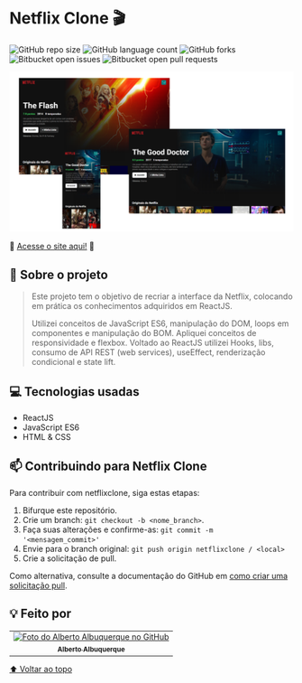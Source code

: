 # Netflix Clone 🎬

![GitHub repo size](https://img.shields.io/github/repo-size/allbertuu/netflixclone?style=for-the-badge)
![GitHub language count](https://img.shields.io/github/languages/count/allbertuu/netflixclone?style=for-the-badge)
![GitHub forks](https://img.shields.io/github/forks/allbertuu/netflixclone?style=for-the-badge)
![Bitbucket open issues](https://img.shields.io/bitbucket/issues/allbertuu/netflixclone?style=for-the-badge)
![Bitbucket open pull requests](https://img.shields.io/bitbucket/pr-raw/allbertuu/netflixclone?style=for-the-badge)

<img src="./screenshots/banner.png" alt="Imagem de vizualização do site">

🚀 [Acesse o site aqui!](http://netflixclone-allbertuu.vercel.app/) 🚀  

## 💬 Sobre o projeto
> Este projeto tem o objetivo de recriar a interface da Netflix, colocando em prática os conhecimentos adquiridos em ReactJS.
>
> Utilizei conceitos de JavaScript ES6, manipulação do DOM, loops em componentes e manipulação do BOM. Apliquei conceitos de responsividade e flexbox. Voltado ao ReactJS utilizei Hooks, libs, consumo de API REST (web services), useEffect, renderização condicional e state lift.

## 💻 Tecnologias usadas
- ReactJS
- JavaScript ES6
- HTML & CSS

## 📫 Contribuindo para Netflix Clone
Para contribuir com netflixclone, siga estas etapas:

1. Bifurque este repositório.
2. Crie um branch: `git checkout -b <nome_branch>`.
3. Faça suas alterações e confirme-as: `git commit -m '<mensagem_commit>'`
4. Envie para o branch original: `git push origin netflixclone / <local>`
5. Crie a solicitação de pull.

Como alternativa, consulte a documentação do GitHub em [como criar uma solicitação pull](https://help.github.com/en/github/collaborating-with-issues-and-pull-requests/creating-a-pull-request).

## 💡 Feito por

<table>
  <tr>
    <td align="center">
      <a href="https://www.github.com/allbertuu">
        <img src="https://avatars.githubusercontent.com/u/89992304?v=4" width="100px;" alt="Foto do Alberto Albuquerque no GitHub"/><br>
        <sub>
          <b>Alberto Albuquerque</b>
        </sub>
      </a>
    </td>
  </tr>
</table>

[⬆ Voltar ao topo](#netflix-clone-)<br>
